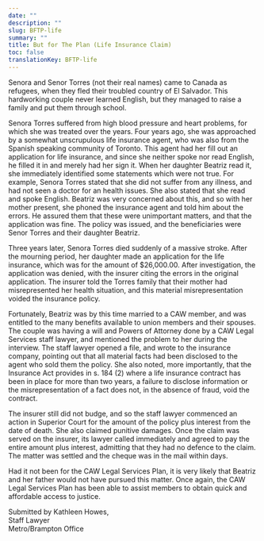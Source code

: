 ```yaml
---
date: ""
description: ""
slug: BFTP-life
summary: ""
title: But for The Plan (Life Insurance Claim)
toc: false
translationKey: BFTP-life
---
```

Senora and Senor Torres (not their real names) came to Canada as refugees, when they fled their troubled country of El Salvador. This hardworking couple never learned English, but they managed to raise a family and put them through school.

Senora Torres suffered from high blood pressure and heart problems, for which she was treated over the years. Four years ago, she was approached by a somewhat unscrupulous life insurance agent, who was also from the Spanish speaking community of Toronto. This agent had her fill out an application for life insurance, and since she neither spoke nor read English, he filled it in and merely had her sign it. When her daughter Beatriz read it, she immediately identified some statements which were not true. For example, Senora Torres stated that she did not suffer from any illness, and had not seen a doctor for an health issues. She also stated that she read and spoke English. Beatriz was very concerned about this, and so with her mother present, she phoned the insurance agent and told him about the errors. He assured them that these were unimportant matters, and that the application was fine. The policy was issued, and the beneficiaries were Senor Torres and their daughter Beatriz.

Three years later, Senora Torres died suddenly of a massive stroke. After the mourning period, her daughter made an application for the life insurance, which was for the amount of $26,000.00. After investigation, the application was denied, with the insurer citing the errors in the original application. The insurer told the Torres family that their mother had misrepresented her health situation, and this material misrepresentation voided the insurance policy.

Fortunately, Beatriz was by this time married to a CAW member, and was entitled to the many benefits available to union members and their spouses. The couple was having a will and Powers of Attorney done by a CAW Legal Services staff lawyer, and mentioned the problem to her during the interview. The staff lawyer opened a file, and wrote to the insurance company, pointing out that all material facts had been disclosed to the agent who sold them the policy. She also noted, more importantly, that the Insurance Act provides in s. 184 (2) where a life insurance contract has been in place for more than two years, a failure to disclose information or the misrepresentation of a fact does not, in the absence of fraud, void the contract.

The insurer still did not budge, and so the staff lawyer commenced an action in Superior Court for the amount of the policy plus interest from the date of death. She also claimed punitive damages. Once the claim was served on the insurer, its lawyer called immediately and agreed to pay the entire amount plus interest, admitting that they had no defence to the claim. The matter was settled and the cheque was in the mail within days.

Had it not been for the CAW Legal Services Plan, it is very likely that Beatriz and her father would not have pursued this matter. Once again, the CAW Legal Services Plan has been able to assist members to obtain quick and affordable access to justice.

Submitted by Kathleen Howes,  
Staff Lawyer  
Metro/Brampton Office